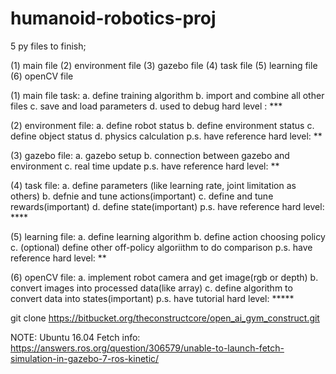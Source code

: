 # humanoid-robotics-proj

5 py files to finish;

(1) main file
(2) environment file
(3) gazebo file
(4) task file
(5) learning file
(6) openCV file


(1) main file task:
    a. define training algorithm
    b. import and combine all other files
    c. save and load parameters
    d. used to debug
    hard level : ***
    
(2) environment file:
    a. define robot status
    b. define environment status
    c. define object status
    d. physics calculation
    p.s. have reference
    hard level: **
    
(3) gazebo file:
    a. gazebo setup
    b. connection between gazebo and environment
    c. real time update
    p.s. have reference
    hard level: **
    
(4) task file:
    a. define parameters (like learning rate, joint limitation as  others)
    b. defnie  and tune actions(important)
    c. define and tune rewards(important)
    d. define state(important)
    p.s. have reference
    hard level: ****
    
(5) learning file:
    a. define learning algorithm
    b. define action choosing policy
    c. (optional) define other off-policy algoriithm to do comparison
    p.s. have reference
    hard level: **
    
(6) openCV file:
    a. implement robot camera and get image(rgb or depth)
    b. convert images into processed data(like array)
    c. define algorithm to convert data into states(important)
    p.s. have tutorial
    hard level: *****
    
 
 git clone https://bitbucket.org/theconstructcore/open_ai_gym_construct.git
    
 NOTE: Ubuntu 16.04 Fetch info:
 https://answers.ros.org/question/306579/unable-to-launch-fetch-simulation-in-gazebo-7-ros-kinetic/
